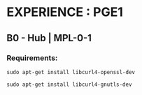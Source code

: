 # EXPERIENCE : PGE1
## B0 - Hub | MPL-0-1

### Requirements:
```
sudo apt-get install libcurl4-openssl-dev
```
```
sudo apt-get install libcurl4-gnutls-dev
```
